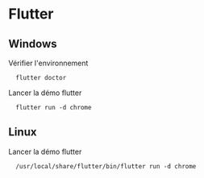 # Flutter
## Windows

Vérifier l'environnement
```
  flutter doctor
```

Lancer la démo flutter
```
  flutter run -d chrome
```
## Linux

Lancer la démo flutter 
```
  /usr/local/share/flutter/bin/flutter run -d chrome
```
